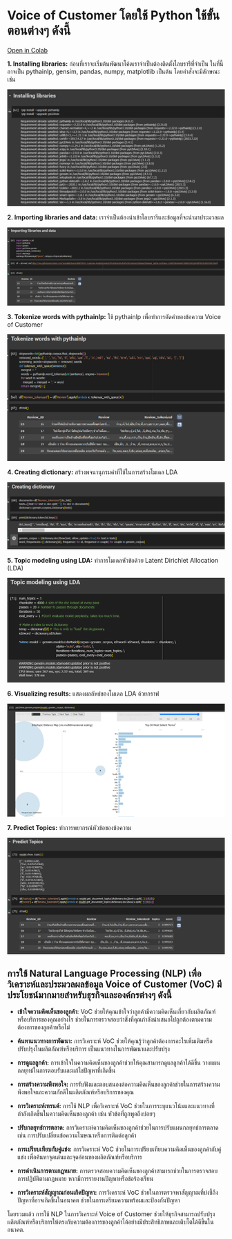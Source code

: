 # Voice of Customer โดยใช้ Python ใช้ขั้นตอนต่างๆ ดังนี้

[Open in Colab](https://colab.research.google.com/drive/1zog8ClTN5TWm2HnWX-Rg4BPYfyYfO2AP?usp=sharing)

**1. Installing libraries:**
ก่อนที่เราจะเริ่มต้นพัฒนาโค้ดเราจำเป็นต้องติดตั้งไลบรารีที่จำเป็น ในที่นี้อาจเป็น pythainlp, gensim, pandas, numpy, matplotlib เป็นต้น โดยคำสั่งจะมีลักษณะเช่น

![Alt Text](https://github.com/JumpNatchanon/MADT8101-Customer-Analytics/blob/bf4354b374e02a38e9aa1bf61f35482b087f6f84/05%20Voice%20of%20Customer/Pictures/NLP%201.png)

**2. Importing libraries and data:**
เราจำเป็นต้องนำเข้าไลบรารีและข้อมูลที่จะนำมาประมวลผล

![Alt Text](https://github.com/JumpNatchanon/MADT8101-Customer-Analytics/blob/bf4354b374e02a38e9aa1bf61f35482b087f6f84/05%20Voice%20of%20Customer/Pictures/NLP%202.png)

**3. Tokenize words with pythainlp:**
ใช้ pythainlp เพื่อทำการตัดคำของข้อความ Voice of Customer

![Alt Text](https://github.com/JumpNatchanon/MADT8101-Customer-Analytics/blob/bf4354b374e02a38e9aa1bf61f35482b087f6f84/05%20Voice%20of%20Customer/Pictures/NLP%203.png)

**4. Creating dictionary:**
สร้างพจนานุกรมคำที่ใช้ในการสร้างโมเดล LDA

![Alt Text](https://github.com/JumpNatchanon/MADT8101-Customer-Analytics/blob/bf4354b374e02a38e9aa1bf61f35482b087f6f84/05%20Voice%20of%20Customer/Pictures/NLP%204.png)

**5. Topic modeling using LDA:**
ทำการโมเดลหัวข้อด้วย Latent Dirichlet Allocation (LDA)

![Alt Text](https://github.com/JumpNatchanon/MADT8101-Customer-Analytics/blob/bf4354b374e02a38e9aa1bf61f35482b087f6f84/05%20Voice%20of%20Customer/Pictures/NLP%205.png)

**6. Visualizing results:**
แสดงผลลัพธ์ของโมเดล LDA ด้วยกราฟ

![Alt Text](https://github.com/JumpNatchanon/MADT8101-Customer-Analytics/blob/bf4354b374e02a38e9aa1bf61f35482b087f6f84/05%20Voice%20of%20Customer/Pictures/NLP%206.png)

**7. Predict Topics:**
ทำการพยากรณ์หัวข้อของข้อความ

![Alt Text](https://github.com/JumpNatchanon/MADT8101-Customer-Analytics/blob/bf4354b374e02a38e9aa1bf61f35482b087f6f84/05%20Voice%20of%20Customer/Pictures/NLP%207.png)

## การใช้ Natural Language Processing (NLP) เพื่อวิเคราะห์และประมวลผลข้อมูล Voice of Customer (VoC) มีประโยชน์มากมายสำหรับธุรกิจและองค์กรต่างๆ ดังนี้
* **เข้าใจความคิดเห็นของลูกค้า**: VoC ช่วยให้คุณเข้าใจว่าลูกค้ามีความคิดเห็นเกี่ยวกับผลิตภัณฑ์หรือบริการของคุณอย่างไร ช่วยในการตรวจสอบว่าสิ่งที่คุณกำลังนำเสนอไปถูกต้องตามความต้องการของลูกค้าหรือไม่

* **ค้นหาแนวทางการพัฒนา:** การวิเคราะห์ VoC ช่วยให้คุณรู้ว่าลูกค้าต้องการอะไรเพิ่มเติมหรือปรับปรุงในผลิตภัณฑ์หรือบริการ เป็นแนวทางในการพัฒนาและปรับปรุง

* **การดูแลลูกค้า:** การเข้าใจในความคิดเห็นของลูกค้าช่วยให้คุณสามารถดูแลลูกค้าได้ดีขึ้น วางแผนกลยุทธ์ในการตอบรับและแก้ไขปัญหาที่เกิดขึ้น

* **การสร้างความพึงพอใจ:** การรับฟังและตอบสนองต่อความคิดเห็นของลูกค้าช่วยในการสร้างความพึงพอใจและความภักดีในผลิตภัณฑ์หรือบริการของคุณ

* **การวิเคราะห์เทรนด์:** การใช้ NLP เพื่อวิเคราะห์ VoC ช่วยในการระบุแนวโน้มและแนวทางที่กำลังเกิดขึ้นในความคิดเห็นของลูกค้า เช่น หัวข้อที่ถูกพูดถึงบ่อยๆ

* **ปรับกลยุทธ์การตลาด:** การวิเคราะห์ความคิดเห็นของลูกค้าช่วยในการปรับแผนกลยุทธ์การตลาด เช่น การปรับเปลี่ยนข้อความโฆษณาหรือการติดต่อลูกค้า

* **การเปรียบเทียบกับคู่แข่ง:** การวิเคราะห์ VoC ช่วยในการเปรียบเทียบความคิดเห็นของลูกค้ากับคู่แข่ง เพื่อค้นหาจุดเด่นและจุดอ่อนของผลิตภัณฑ์หรือบริการ

* **การดำเนินการตามกฎหมาย:** การตรวจสอบความคิดเห็นของลูกค้าสามารถช่วยในการตรวจสอบการปฏิบัติตามกฎหมาย หากมีการรายงานปัญหาหรือข้อร้องเรียน

* **การวิเคราะห์สัญญาณก่อนเกิดปัญหา:** การวิเคราะห์ VoC ช่วยในการตรวจหาสัญญาณที่บ่งชี้ถึงปัญหาที่อาจเกิดขึ้นในอนาคต ช่วยในการเตรียมความพร้อมและป้องกันปัญหา

โดยรวมแล้ว การใช้ NLP ในการวิเคราะห์ Voice of Customer ช่วยให้ธุรกิจสามารถปรับปรุงผลิตภัณฑ์หรือบริการให้ตรงกับความต้องการของลูกค้าได้อย่างมีประสิทธิภาพและเติบโตได้ดีขึ้นในอนาคต.
